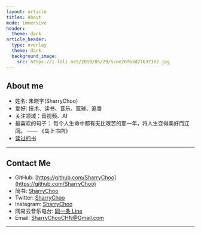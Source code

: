 ```yaml
---
layout: article
titles: About
mode: immersive
header:
  theme: dark
article_header:
  type: overlay
  theme: dark
  background_image:
    src: https://i.loli.net/2019/05/29/5cee26f63d21637162.jpg
---
```


## About me
- 姓名: 朱晓宇(SharryChoo)
- 爱好: 技术、读书、音乐、篮球、追番
- 关注领域：音视频、AI
- 最喜欢的句子： 每个人生命中都有无比艰苦的那一年，将人生变得美好而辽阔。 —— 《岛上书店》 
- [读过的书](https://sharrychoo.github.io/blog/2016/05/30/book-list.html)

---

## Contact Me
- GitHub: [https://github.com/SharryChoo](https://github.com/SharryChoo)
- 简书: [SharryChoo](https://www.jianshu.com/u/c3c6db35f3d2)
- Twitter: [SharryChoo](https://twitter.com/SharryChoo)
- Instagram: [SharryChoo](https://www.instagram.com/sharrychoochn/?hl=zh-cn)
- 网易云音乐电台: [同一条 Line](https://music.163.com/#/djradio?id=794045364)
- Email: SharryChooCHN@Gmail.com

---
